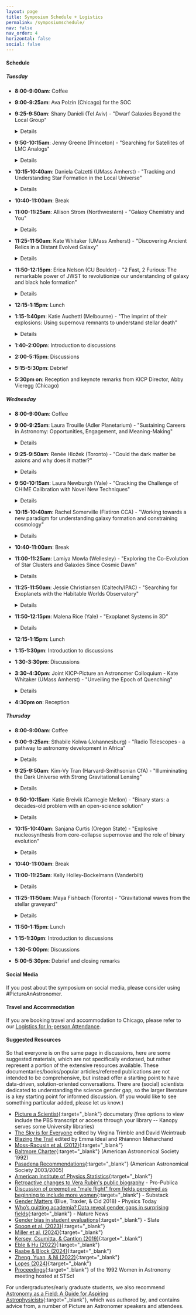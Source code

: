 ```yaml
---
layout: page
title: Symposium Schedule + Logistics
permalink: /symposiumschedule/
nav: false
nav_order: 4
horizontal: false
social: false
---
```


#### Schedule

##### Tuesday
- **8:00-9:00am**: Coffee
- **9:00-9:25am**: Ava Polzin (Chicago) for the SOC
- **9:25-9:50am**: Shany Danieli (Tel Aviv) - "Dwarf Galaxies Beyond the Local Group"
	<details>
		Low-mass (dwarf) galaxies are key to probing dark matter and galaxy formation on small scales but remain challenging to detect and study. Research has largely focused on Milky Way satellites, but advances in telescopes and imaging now enable studies beyond the Local Group. I will review obstacles to studying distant dwarfs, highlight discoveries revealing their remarkable diversity, and discuss size-mass outliers, dark matter variations, and globular cluster populations. I will conclude with ongoing and future surveys essential for mapping the broader dwarf galaxy population.
	</details>

- **9:50-10:15am**: Jenny Greene (Princeton) - "Searching for Satellites of LMC Analogs"
	<details>
		Low-mass dwarf galaxies with stellar masses less than a billion suns have provided some of the most stringent tests of the nature of dark matter on small scales. Large new samples of such galaxies are efficiently selected as satellites of Milky-Way mass galaxies. However, interesting new tests of the nature of dark matter and galaxy evolution are opened if we can chart the satellites systems of LMC analogs as well. I will present initial results from the first eight hosts in ELVES-Dwarf, which uses the surface brightness fluctuation technique to efficiently find galaxy groups around low-mass hosts.
	</details>

- **10:15-10:40am**: Daniela Calzetti (UMass Amherst) - "Tracking and Understanding Star Formation in the Local Universe"
	<details>
		Our ability to trace star formation and the ensuing stellar feedback hinges on our ability to measure star formation rates with accuracy. This usually implies understanding how tracers may be affected by extraneous contributions, e.g., from older stellar populations non involved in the star formation. I will provide a short review of the current status of star formation rate tracers and how they reflect the complex multi-scale ecosystem of galaxies.
	</details>

- **10:40-11:00am**: Break
- **11:00-11:25am**: Allison Strom (Northwestern) - "Galaxy Chemistry and You"
	<details>
		The chemistry of gas and stars in galaxies connects many seemingly disparate areas of astrophysics, from planet formation and stellar evolution to the enrichment and physical state of the circumgalactic and intergalactic media. Because heavy elements are the end product of converting gas to stars, the abundance and distribution of different elements in and around galaxies tells the story of how galaxies grow and change over time. Astronomers have been studying the chemistry of galaxies outside the Milky Way for well over 50 years, but only in the last decade have detailed studies of galaxy enrichment in the distant universe been possible. Using premier facilities like the Keck Telescopes and the James Webb Space Telescope, we have made significant advances in characterizing galaxies that were forming at early times---particularly during "Cosmic Noon," the period 8-12 Gyr ago when about half of all the stars in the universe were formed. I will discuss how innovative techniques for determining galaxy chemistry have helped to create a more nuanced picture of these young systems and allowed us to make connections between galaxies, their stellar populations, and their gaseous environments over cosmic time.
	</details>

- **11:25-11:50am**: Kate Whitaker (UMass Amherst) - "Discovering Ancient Relics in a Distant Evolved Galaxy"
	<details>
		Globular clusters are some of the oldest bound structures in the Universe and thus hold clues to the earliest epochs of star formation and galaxy assembly.  However,  accurate age measurements of ancient star clusters are challenging due to the age-metallicity degeneracy. In this talk, I will share the discovery of a large population of globular cluster candidates within the 'Relic', a massive, evolved galaxy existing only 2.5 billion years after the Big Bang.  The Relic is a unique laboratory that enables the first connection between long-lived, high-redshift star clusters and local stellar populations, offering insights into the early stages of globular cluster evolution and the broader processes of galaxy assembly.  Through personal anecdotes centered around being a woman, a mother, an astronomer, and a mentor, I will also weave into this story a few of my own lessons learned over the course of my career.
	</details>

- **11:50-12:15pm**: Erica Nelson (CU Boulder) - "2 Fast, 2 Furious: The remarkable power of JWST to revolutionize our understanding of galaxy and black hole formation"
	<details>
		The launch and commissioning of the James Webb Space Telescope is ushering in a new era in our understanding of our cosmic origins. Galaxies are a fundamental building block of the universe, yet how they formed has remained enigmatic owing to our inability to observe them at early cosmic times. In just the first two and a half years of data, JWST has already upended our understanding of galaxy and black hole growth in the early universe. In this talk I will discuss some of the surprising results that have come out of our work with JWST and their impact on our understanding of the formation and evolution of galaxies. This includes remarkably mature galaxies at early times, galaxies so luminous they allow us to see much further back in time than we thought possible, overmassive black holes, bulges where we thought there were none, and a new method for measuring kinematics that has revealed a monstrous spinning disk 1 billion years after the big bang. Galaxy and black hole growth in the early universe appears to have happened much more rapidly than previously thought, defying predictions from theoretical models. I’ll conclude with a discussion of where the field is moving and the rich discovery space in this new era of extragalactic astrophysics.
	</details>

- **12:15-1:15pm**: Lunch
- **1:15-1:40pm**: Katie Auchettl (Melbourne) - "The imprint of their explosions: Using supernova remnants to understand stellar death"
	<details>
	One of the most uncertain aspects related to our understanding of the end points of stellar evolution is the link between the progenitor star and the nature of the supernova explosion that the progenitor will undergo. Even though hundreds of supernovae are discovered each year by optical surveys, these sources are usually too distant to resolve the ejecta and immediate surrounding of the exploded star. However, due to their long lifetimes and close proximity, supernova remnants which are the long lived structures that result from the supernova explosion of either a white dwarf or a massive star, provide us with a unique opportunity to study supernova explosion and dynamics up close and in detail. In this talk, I will highlight some recent advances that have been made in the understanding of supernovae and their progenitors using multi-wavelength studies of supernovae and their remnants.
	</details>

- **1:40-2:00pm**: Introduction to discussions
- **2:00-5:15pm**: Discussions
- **5:15-5:30pm**: Debrief
- **5:30pm on**: Reception and keynote remarks from KICP Director, Abby Vieregg (Chicago)

##### Wednesday
- **8:00-9:00am**: Coffee
- **9:00-9:25am**: Laura Trouille (Adler Planetarium) - "Sustaining Careers in Astronomy: Opportunities, Engagement, and Meaning-Making"
	<details>
	A holistic approach to retention in astronomy requires a more inclusive view of career pathways beyond academia and a commitment to equipping astronomers for success in diverse roles. This talk will explore the work of AAS Committees in supporting career development, as well as opportunities within cultural institutions and other learning environments that leverage astronomical expertise. Additionally, I will highlight the efforts of the International Astronomical Union’s Office of Astronomy for Development (OAD) and the North American Regional Office in using astronomy to advance the UN Sustainable Development Goals, with a particular focus on the Women and Girls in Astronomy Project. Finally, I will discuss how public engagement serves as a powerful retention strategy, emphasizing how platforms like Zooniverse offer fertile ground for broader impacts, meaning-making, and career sustainability while contributing to research.
	</details>

- **9:25-9:50am**: Renée Hložek (Toronto) - "Could the dark matter be axions and why does it matter?"
	<details>
	Ultra-light axions are a promising dark matter candidate well motivated by high energy physics. While detection experiments hold great promise for axion detection, small-scale measurements from the cosmic microwave background (CMB) provide a window into the dark sector that is not probed by detector experiments.  I will highlight current constraints from experiments like Planck and the Atacama Cosmology Telescope (ACT) and future forecasts on these fascinating dark matter candidates.
	</details>

- **9:50-10:15am**: Laura Newburgh (Yale) - "Cracking the Challenge of CHIME Calibration with Novel New Techniques"
	<details>
	Recent cosmological data sets have shown tantalizing hints that our current model of Dark Energy may be too naive. New experiments like CHIME are poised to address this question through 3-dimensional maps of structure using the 21cm emission line from neutral hydrogen contained in abundance in galaxies. However, success hinges on our ability to remove bright foreground emission, which requires improved calibration of the instrument. In this talk, I will highlight recent progress in calibration towards our ultimate goal of improved measurements of Dark Energy, and discuss future directions for the analysis.
	</details>

- **10:15-10:40am**: Rachel Somerville (Flatiron CCA) - "Working towards a new paradigm for understanding galaxy formation and constraining cosmology"
	<details>
	A new generation of multi-tracer surveys has the potential to yield huge progress in our understanding of galaxy formation and cosmology, but only if we can overcome certain challenges. These include accurately modeling the intertwined effects of baryonic processes and the nature of dark matter and dark energy, as well as incorporating diverse types of data and observational tracers into a robust statistical framework. I will discuss the Simulating Multiscale Astrophysics to Understand Galaxies (SMAUG) and Learning the Universe projects and how we are working towards building more robust sub-grid models for astrophysical processes in simulations, developing accelerated forward models using machine learning, creating detailed multi-probe synthetic observations, and folding all of these elements into a Simulation Based Inference pipeline.
	</details>

- **10:40-11:00am**: Break
- **11:00-11:25am**: Lamiya Mowla (Wellesley) - "Exploring the Co-Evolution of Star Clusters and Galaxies Since Cosmic Dawn"
	<details>
	The most distant galaxies observed date back to when the Universe was only 5% of its current age, with progenitors of galaxies like the Milky Way being about 10,000 times less massive. Using JWST and the magnification provided by gravitational lensing, these low-mass galaxies can be detected and studied in detail. I will present JWST observations of the "Firefly Sparkle," a strongly lensed galaxy at ( z = 8.3 ) featuring massive star clusters cocooned in a diffuse arc, showcasing characteristics of a young, gas-rich galaxy in the early stages of formation. The unresolved clusters display exceptionally high surface densities, surpassing those of Milky Way globular clusters and nearby young star clusters, along with nebular-dominated spectra, low metallicity, high gas density, and elevated electron temperatures, suggesting a top-heavy initial mass function (IMF). These observations provide the first spectrophotometric view of a typical galaxy at Cosmic Dawn, highlighting JWST’s capability to investigate the co-evolution of galaxies and star clusters. I will also discuss plans to expand this work using future JWST cluster observations, aiming to deepen our understanding of the evolution of galaxy evolution.
	</details>

- **11:25-11:50am**: Jessie Christiansen (Caltech/IPAC) - "Searching for Exoplanets with the Habitable Worlds Observatory"
	<details>
	One of the most exciting endeavors in astronomy is the search for Earth 2.0 - a potentially habitable rocky planet, in the habitable zone of a Sun-like star. So far such a discovery has eluded us, but the Habitable Worlds Observatory (HWO) has set this ambitious target in its sights. In this talk I will cover the history of the search for Earth 2.0, the motivation for HWO, the path forward to a successful mission, and some of the exciting potential science cases HWO will uncover.
	</details>

- **11:50-12:15pm**: Malena Rice (Yale) - "Exoplanet Systems in 3D"
	<details>
	While thousands of exoplanets have been discovered to date, we are just beginning to scrape the surface of how their systems are constructed: how planetary orbits are oriented relative to each other and their host star, as well as how their dynamic histories can be deduced from these clues. I will discuss recent advances in examining exoplanet systems in 3D, focusing on the goal of understanding not only the properties of exoplanets themselves, but also how diverse planetary systems are globally structured. I will also share insights from my personal journey through academia as an exoplanet scientist and a woman.
	</details>

- **12:15-1:15pm**: Lunch
- **1:15-1:30pm**: Introduction to discussions
- **1:30-3:30pm**: Discussions
- **3:30-4:30pm**: Joint KICP-Picture an Astronomer Colloquium - Kate Whitaker (UMass Amherst) - "Unveiling the Epoch of Quenching"
	<details>
	When the Universe was merely a few billion years old, about half of massive galaxies had already formed the bulk of their stars and new star formation plummeted. New observations from the James Webb Space Telescope are now pushing the existence of these ‘red and dead’ (quiescent) galaxies to uncomfortably high redshifts. How these massive galaxies form so rapidly and quench at such early times remains a puzzle. Their dark matter halos should contain large gas reservoirs that should cool efficiently, sustaining star formation over long periods. In this talk, I will review the recent innovative techniques developed to probe the physical properties of early quiescent galaxies, and the key observations constraining their formation histories and molecular gas content. I will present promising paths forward towards solving this puzzle that leverage strong gravitational lensing and the capabilities of the James Webb Space Telescope and ALMA.
	</details>

- **4:30pm on**: Reception

##### Thursday

- **8:00-9:00am**: Coffee
- **9:00-9:25am**: Sthabile Kolwa (Johannesburg) - "Radio Telescopes - a pathway to astronomy development in Africa"
	<details>
	The SKA project has ushered in new and exciting opportunities for scientific discovery. Additionally, it has paved the way for tremendous development of astronomy in South Africa. Over the last decade, we have seen plenty of growth in the numbers of faculty, postdocs, and students involved directly in optical observing with SALT and radio astronomy with MeerKAT (an SKA pathfinder) which was commissioned in 2018. As a black South African and Zambian radio astronomer who has been involved with the SKA since undergrad, I have witnessed and been a part of these developments. In this talk, I will give a highlight reel of milestones for astronomy in S.A. I will also describe the impact they have had in growing astronomy as a field of study and scientific inquiry in S.A. and some other countries in the African continent. Amid the excitement of commissioning powerful telescopes, transforming the social and cultural landscape of astronomy is still a challenge. I will discuss how our colonial history, socio-economic barriers, and gender inequity can limit many from pursuing scientific careers in astronomy in Africa.
	</details>

- **9:25-9:50am**: Kim-Vy Tran (Harvard-Smithsonian CfA) - "Illumininating the Dark Universe with Strong Gravitational Lensing"
	<details>
	We are now at the start of the revolution where deep high resolution imaging that surveys increasingly vast cosmological volumes is available.  With sophisticated computer algorithms to sift through the massive legacy data-sets, the AGEL survey searches for the distinct visual signature of strong gravitational lensing to identify thousands of halos spanning a wide range in mass.  The AGEL lenses include deflectors at z>0.5 that are ideal for follow-up studies to track how mass density profiles evolve with redshift and identifying very rare compound lenses for measuring cosmological parameters.  The AGEL survey also is a resource for refining automated all-sky searches and a pathfinder for deep all-sky surveys such as EUCLID, LSST, and Roman to use strong lenses to address a range of questions in astrophysics and cosmology._

	I will also discuss representation in lead-author publications within the ASTRO 3D Centre of Excellence.  Of 443 refereed publications, women were first-author on 38% which is nearly double that of the astronomy field (\~20%).  We show that the combination of female leadership and higher fraction of female members correlates with a higher fraction of female-led publications.  Our findings show that representation in refereed publications can be achieved within \~5 years by combining evidence-based recruitment strategies with representation in supervisors and collaborations.
	</details>

- **9:50-10:15am**: Katie Breivik (Carnegie Mellon) - "Binary stars: a decades-old problem with an open-science solution"
	<details>
	Binary stars play a role in nearly all areas of astrophysics, yet, comprehensive models which accurately describe all aspects of binary evolution, from birth through to the formation of stellar remnants, remain elusive. This is due, at least in part, to a relative dearth of data sets that provide measurements of binary properties and cover swaths of stellar population parameters like mass and temperature. The development of several astronomical surveys which span both the electromagnetic and gravitational wave spectra, and provide measurements of binary-star parameters, offer a unique opportunity to confront models for binary evolution with data. In this talk I will review how uncertain binary interactions shape stellar populations and discuss recent work which aims to constrain these interactions by comparing the results of binary population synthesis simulations to publically released data.
	</details>

- **10:15-10:40am**: Sanjana Curtis (Oregon State) - "Explosive nucleosynthesis from core-collapse supernovae and the role of binary evolution"
	<details>
	Core-collapse supernovae are among the most important sites of element production in the universe. Predicting their nucleosynthesis yields is thus important for understanding the compositions of metal-poor stars and for tracing the chemical evolution of galaxies. However, self-consistently simulating the explosion of a massive star and computing resulting abundances is a formidable challenge, one that requires careful computational modeling. Additionally, while almost all traditional core-collapse nucleosynthesis studies are based on single star progenitors, most massive stars are thought to exist in binaries. In this talk, I will present nucleosynthesis yields for a large suite of single-star supernova models spanning a range of masses and metallicities, exploded in spherical symmetry using the PUSH method. I will also present preliminary results from explosion simulations employing a set of stellar evolution models that includes both single and binary progenitors, and discuss how binarity impacts the landscape of core-collapse supernova outcomes and yields.
	</details>

- **10:40-11:00am**: Break
- **11:00-11:25am**: Kelly Holley-Bockelmann (Vanderbilt)
	<details>
	
	</details>

- **11:25-11:50am**: Maya Fishbach (Toronto) - "Gravitational waves from the stellar graveyard"
	<details>
	The LIGO-Virgo-KAGRA Collaboration has observed \~100 gravitational-wave sources to date, including mergers between black holes, neutron stars, and mixed neutron star-black holes. These neutron stars and black holes connect many astrophysical puzzles, including the lives and deaths of stars, star cluster dynamics, cosmic chemical enrichment, and the expansion history of the Universe. I will describe some recent astrophysical lessons from gravitational-wave discoveries.
	</details>

- **11:50-1:15pm**: Lunch
- **1:15-1:30pm**: Introduction to discussions
- **1:30-5:00pm**: Discussions
- **5:00-5:30pm**: Debrief and closing remarks


#### Social Media

If you post about the symposium on social media, please consider using #PictureAnAstronomer.

#### Travel and Accommodation

If you are booking travel and accommodation to Chicago, please refer to our [Logistics for In-person Attendance](https://pictureanastronomer.github.io/registration).


#### Suggested Resources
So that everyone is on the same page in discussions, here are some suggested materials, which are not specifically endorsed, but rather represent a portion of the extensive resources available. These documentaries/books/popular articles/refereed publications are not intended to be comprehensive, but instead offer a starting point to have data-driven, solution-oriented conversations. There are (social) scientists dedicated to understanding the science gender gap, so the larger literature is a key starting point for informed discussion. (If you would like to see something particular added, please let us know.)

- [Picture a Scientist](https://www.pbs.org/wgbh/nova/video/picture-a-scientist/){:target="_blank"} documetary (free options to view include the PBS transcript or access through your library -- Kanopy serves some University libraries)
- [The Sky is for Everyone](https://press.princeton.edu/books/hardcover/9780691207100/the-sky-is-for-everyone?srsltid=AfmBOoqP1H9EcVnvSNwZ9MasOuizZFxhmYP9iRuxSGpypHEf9LBKltkP) edited by Virgina Trimble and David Weintraub
- [Blazing the Trail](https://www.amazon.com/Blazing-Trail-Essays-Leading-Science/dp/1482709430/ref=cm_cr_arp_d_product_top?ie=UTF8) edited by Emma Ideal and Rhiannon Meharchand
- [Moss-Racusin et al. (2012)](https://www.pnas.org/doi/full/10.1073/pnas.1211286109?trk=public_post_comment-text){:target="_blank"}
- [Baltmore Charter](https://www.stsci.edu/stsci/meetings/WiA/BaltoCharter.html){:target="_blank"} (American Astronomical Society 1992)
- [Pasadena Recommendations](https://aas.org/comms/cswa/news/pasadenarecs){:target="_blank"} (American Astronomical Society 2003/2005)
- [American Institute of Physics Statistics](https://ww2.aip.org/women-in-the-sciences){:target="_blank"}
- [Retroactive changes to Vera Rubin's public biography](https://www.propublica.org/article/vera-rubin-astronomer-dei-trump) - Pro-Publica
- [Discussion of preemptive "male flight" from fields perceived as beginning to include more women](https://celestemdavis.substack.com/p/why-boys-dont-go-to-college?triedRedirect=true){:target="_blank"} - Substack
- [Gender Matters](https://pubs.aip.org/physicstoday/article/71/3/40/933906/Gender-mattersEvidence-shows-that-patterns-of) (Blue, Traxler, & Cid 2018) - Physics Today
- [Who’s quitting academia? Data reveal gender gaps in surprising fields](https://www.nature.com/articles/d41586-025-00021-6){:target="_blank"} - Nature News
- [Gender bias in student evaluations](https://slate.com/human-interest/2018/03/student-evaluations-are-discriminatory-against-female-professors.html){:target="_blank"} - Slate
- [Spoon et al. (2023)](https://www.science.org/doi/10.1126/sciadv.adi2205){:target="_blank"}
- [Miller et al. (2024)](https://psycnet.apa.org/fulltext/2025-50489-001.html){:target="_blank"}
- [Kersey, Csumitta, & Cantlon (2019)](https://www.nature.com/articles/s41539-019-0057-x){:target="_blank"}
- [Eble & Hu (2022)](https://www.nature.com/articles/s41562-022-01331-9?fromPaywallRec=false){:target="_blank"}
- [Raabe & Block (2024)](https://www.tandfonline.com/doi/full/10.1080/14616696.2024.2349217){:target="_blank"}
- [Zheng, Yuan, & Ni (2022)](https://elifesciences.org/articles/78909){:target="_blank"}
- [Lopes (2024)](https://www.sciencedirect.com/science/article/pii/S0277539524001407){:target="_blank"}
- [Proceedings](https://www.stsci.edu/contents/events/stsci/1992/september/women-at-work-a-meeting-on-the-status-of-women-in-astronomy?timeframe=past&keyword=women&page=1#event-materials){:target="_blank"} of the 1992 Women in Astronomy meeting hosted at STScI

For undergraduates/early graduate students, we also recommend [Astronomy as a Field: A Guide for Aspiring Astrophysicists](https://arxiv.org//abs/2312.04041){:target="_blank"}, which was authored by, and contains advice from, a number of Picture an Astronomer speakers and attendees.

